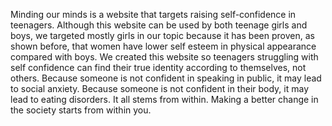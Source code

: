 Minding our minds is a website that targets raising self-confidence in teenagers. Although this website can be used by both teenage girls and boys, we targeted mostly girls in our topic because it has been proven, as shown before, that women have lower self esteem in physical appearance compared with boys. We created this website so teenagers struggling with self confidence can find their true identity according to themselves, not others. Because someone is not confident in speaking in public, it may lead to social anxiety. Because someone is not confident in their body, it may lead to eating disorders. It all stems from within. Making a better change in the society starts from within you.

